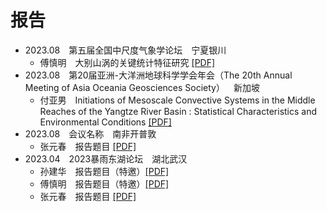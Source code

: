# 报告

- 2023.08&emsp;第五届全国中尺度气象学论坛&emsp;宁夏银川
  - 傅慎明&emsp;大别山涡的关键统计特征研究 [[PDF]](pdf/)
- 2023.08&emsp;第20届亚洲-大洋洲地球科学学会年会（The 20th Annual Meeting of Asia Oceania Geosciences Society）&emsp;新加坡
  - 付亚男&emsp;Initiations of Mesoscale Convective Systems in the Middle Reaches of the Yangtze River Basin : Statistical Characteristics and Environmental Conditions [[PDF]](pdf/)
- 2023.08&emsp;会议名称&emsp;南非开普敦
  - 张元春&emsp;报告题目 [[PDF]](pdf/)
- 2023.04&emsp;2023暴雨东湖论坛&emsp;湖北武汉
  - 孙建华&emsp;报告题目（特邀）[[PDF]](pdf/)
  - 傅慎明&emsp;报告题目（特邀）[[PDF]](pdf/)
  - 张元春&emsp;报告题目  [[PDF]](pdf/)
